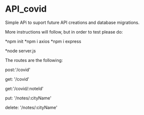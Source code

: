 # API_covid

Simple APi to suport future API creations and database migrations. 

More instructions will follow, but in order to test please do: 

*npm init
*npm i axios
*npm i express

*node server.js

The routes are the following: 

post:'/covid'

get: '/covid' 
   
get:'/covid/:noteId'

put: '/notes/:cityName'

delete: '/notes/:cityName'
